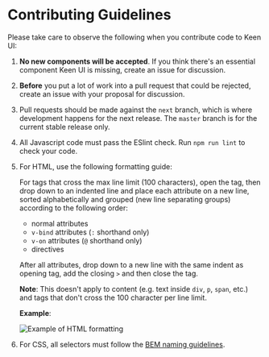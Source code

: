# Contributing Guidelines

Please take care to observe the following when you contribute code to Keen UI:

1. **No new components will be accepted**. If you think there's an essential component Keen UI is missing, create an issue for discussion.

2. **Before** you put a lot of work into a pull request that could be rejected, create an issue with your proposal for discussion.

3. Pull requests should be made against the `next` branch, which is where development happens for the next release. The `master` branch is for the current stable release only.

4. All Javascript code must pass the ESlint check. Run `npm run lint` to check your code.

5. For HTML, use the following formatting guide:

   For tags that cross the max line limit (100 characters), open the tag, then drop down to an indented line and place each attribute on a new line, sorted alphabetically and grouped (new line separating groups) according to the following order:

   - normal attributes
   - `v-bind` attributes (`:` shorthand only)
   - `v-on` attributes (`@` shorthand only)
   - directives

   After all attributes, drop down to a new line with the same indent as opening tag, add the closing `>` and then close the tag.

   **Note**: This doesn't apply to content (e.g. text inside `div`, `p`, `span`, etc.) and tags that don't cross the 100 character per line limit.

   **Example**:

   ![Example of HTML formatting](https://i.imgur.com/8v4vkRK.png)

6. For CSS, all selectors must follow the [BEM naming guidelines](http://getbem.com/naming/).

